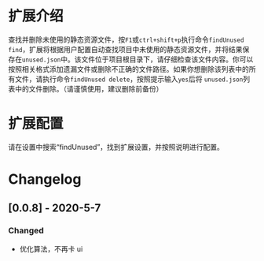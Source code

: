 # 扩展介绍

查找并删除未使用的静态资源文件，按`F1`或`ctrl+shift+p`执行命令`findUnused find`，扩展将根据用户配置自动查找项目中未使用的静态资源文件，并将结果保存在`unused.json`中。该文件位于项目根目录下，请仔细检查该文件内容。你可以按照相关格式添加遗漏文件或删除不正确的文件路径。如果你想删除该列表中的所有文件，请执行命令`findUnused delete`，按照提示输入`yes`后将 `unused.json`列表中的文件删除。（请谨慎使用，建议删除前备份）

# 扩展配置

请在设置中搜索“findUnused”，找到扩展设置，并按照说明进行配置。

# Changelog

## [0.0.8] - 2020-5-7

### Changed

- 优化算法，不再卡 ui
